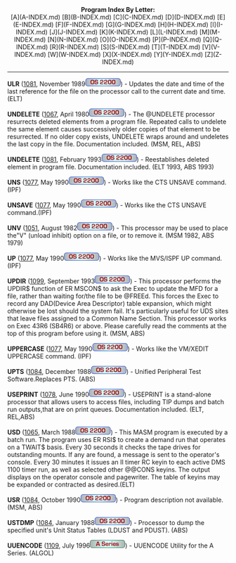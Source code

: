 <x-sas-window top="76" bottom="778" left="252" right="782">



<center><b>Program Index By Letter:</b></center>

<center>[A](A-INDEX.md) [B](B-INDEX.md)
[C](C-INDEX.md) [D](D-INDEX.md)
[E](E-INDEX.md) [F](F-INDEX.md)
[G](G-INDEX.md) [H](H-INDEX.md)
[I](I-INDEX.md) [J](J-INDEX.md)
[K](K-INDEX.md) [L](L-INDEX.md)
[M](M-INDEX.md) [N](N-INDEX.md)
[O](O-INDEX.md) [P](P-INDEX.md)
[Q](Q-INDEX.md) [R](R-INDEX.md)
[S](S-INDEX.md) [T](T-INDEX.md)
[V](V-INDEX.md) [W](W-INDEX.md)
[X](X-INDEX.md) [Y](Y-INDEX.md)
[Z](Z-INDEX.md)</center>


&#10;
- - -
<b>ULR</b> ([1081](1081/INDEX.md), November 1989<i>![[OS 2200]](IMAGES/OS2200.JPG)</i>) - Updates the date and time of
the last reference for the file on the processor call to the current
date and time.(ELT)


<b>UNDELETE</b> ([1067](1067/INDEX.md), April
1980<i>![[OS 2200]](IMAGES/OS2200.JPG)</i>) - The @UNDELETE
processor resurrects deleted elements from a program file. Repeated
calls to undelete the same element causes successively older copies
of that element to be resurrected. If no older copy exists, UNDELETE
wraps around and undeletes the last copy in the file. Documentation
included. (MSM, REL, ABS)


<b>UNDELETE</b> ([1081](1081/INDEX.md), February
1993<i>![[OS 2200]](IMAGES/OS2200.JPG)</i>) - Reestablishes
deleted element in program file. Documentation included. (ELT 1993,
ABS 1993)


<b>UNS</b> ([1077](1077/INDEX.md), May 1990<i>![[OS 2200]](IMAGES/OS2200.JPG)</i>) - Works like the CTS UNSAVE
command.(IPF)


<b>UNSAVE</b> ([1077](1077/INDEX.md), May 1990<i>![[OS 2200]](IMAGES/OS2200.JPG)</i>) - Works like the CTS UNSAVE
command.(IPF)


<b>UNV</b> ([1051](1051/INDEX.md), August 1982<i>![[OS 2200]](IMAGES/OS2200.JPG)</i>) - This processor may be used
to place the"V" (unload inhibit) option on a file, or to remove it.
(MSM 1982, ABS 1979)


<b>UP</b> ([1077](1077/INDEX.md), May 1990<i>![[OS 2200]](IMAGES/OS2200.JPG)</i>) - Works like the MVS/ISPF UP
command.(IPF)


<b>UPDIR</b> ([1099](1099/INDEX.md), September
1993<i>![[OS 2200]](IMAGES/OS2200.JPG)</i>) - This processor
performs the UPDIR$ function of ER MSCON$ to ask the Exec to update
the MFD for a file, rather than waiting for/the file to be @FREEd.
This forces the Exec to record any DAD(Device Area Descriptor) table
expansion, which might otherwise be lost should the system fail. It's
particularly useful for UDS sites that leave files assigned to a
Common Name Section. This processor works on Exec 43R6 (SB4R6) or
above. Please carefully read the comments at the top of this program
before using it. (MSM, ABS)


<b>UPPERCASE</b> ([1077](1077/INDEX.md), May
1990<i>![[OS 2200]](IMAGES/OS2200.JPG)</i>) - Works like the
VM/XEDIT UPPERCASE command. (IPF)


<b>UPTS</b> ([1084](1084/INDEX.md), December
1988<i>![[OS 2200]](IMAGES/OS2200.JPG)</i>) - Unified Peripheral
Test Software.Replaces PTS. (ABS)


<b>USEPRINT</b> ([1078](1078/INDEX.md), June
1990<i>![[OS 2200]](IMAGES/OS2200.JPG)</i>) - USEPRINT is a
stand-alone processor that allows users to access files, including
TIP dumps and batch run outputs,that are on print queues.
Documentation included. (ELT, REL,ABS)


<b>USD</b>
([1065](http://www.crewstone.com/%26amp%3B127pli/1065/index.html),
March 1988<i>![[OS 2200]](IMAGES/OS2200.JPG)</i>) - This MASM program
is executed by a batch run. The program uses ER RSI$ to create a
demand run that operates on a TWAIT$ basis. Every 30 seconds it
checks the tape drives for outstanding mounts. If any are found, a
message is sent to the operator's console. Every 30 minutes it issues
an II timer RC keyin to each active DMS 1100 timer run, as well as
selected other @@CONS keyins. The output displays on the operator
console and pagewriter. The table of keyins may be expanded or
contracted as desired.(ELT)


<b>USR</b> ([1084](1084/INDEX.md), October 1990<i>![[OS 2200]](IMAGES/OS2200.JPG)</i>) - Program description not
available. (MSM, ABS)


<b>USTDMP</b> ([1084](1084/INDEX.md), January
1988<i>![[OS 2200]](IMAGES/OS2200.JPG)</i>) - Processor to dump
the specified unit's Unit Status Tables (LDUST and PDUST). (ABS)


<b>UUENCODE</b> ([1109](1109/INDEX.md), July 1996![[A Series]](IMAGES/ASERIES.JPG)) - UUENCODE Utility for the A
Series. (ALGOL)


&nbsp;


</x-sas-window>